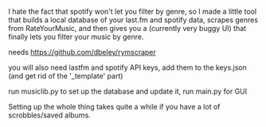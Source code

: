 I hate the fact that spotify won't let you filter by genre, so I made a little tool that builds a local database of your last.fm and spotify data, scrapes genres from RateYourMusic, and then gives you a (currently very buggy UI) that finally lets you filter your music by genre.

needs https://github.com/dbeley/rymscraper

you will also need lastfm and spotify API keys, add them to the keys.json (and get rid of the '\_template' part)

run musiclib.py to set up the database and update it, run main.py for GUI

Setting up the whole thing takes quite a while if you have a lot of scrobbles/saved albums.
